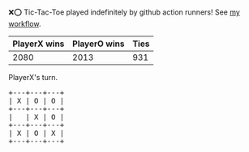 :x::o: Tic-Tac-Toe played indefinitely by github action runners! See [my workflow](.github/workflows/play.yaml).

|PlayerX wins|PlayerO wins|Ties|
|-|-|-|
|2080|2013|931|

PlayerX's turn.

<pre>
+---+---+---+
| X | O | O |
+---+---+---+
|   | X | O |
+---+---+---+
| X | O | X |
+---+---+---+
</pre>